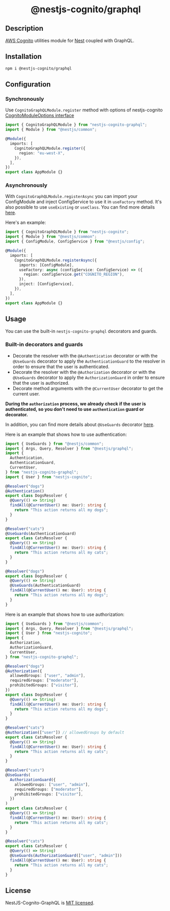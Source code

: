 <h1 align="center">@nestjs-cognito/graphql</h1>

## Description

[AWS Cognito](https://docs.aws.amazon.com/cognito/latest/developerguide/what-is-amazon-cognito.html) utilities module for [Nest](https://github.com/nestjs/nest) coupled with GraphQL.

## Installation

```bash
npm i @nestjs-cognito/graphql
```

## Configuration

### Synchronously

Use `CognitoGraphQLModule.register` method with options of nestjs-cognito [CognitoModuleOptions interface](https://github.com/Lokicoule/nestjs-cognito#readme#options-params)

```ts
import { CognitoGraphQLModule } from "nestjs-cognito-graphql";
import { Module } from "@nestjs/common";

@Module({
  imports: [
    CognitoGraphQLModule.register({
      region: "eu-west-X",
    }),
  ],
})
export class AppModule {}
```

### Asynchronously

With `CognitoGraphQLModule.registerAsync` you can import your ConfigModule and inject ConfigService to use it in `useFactory` method.
It's also possible to use `useExisting` or `useClass`.
You can find more details [here](https://docs.nestjs.com/techniques/configuration).

Here's an example:

```ts
import { CognitoGraphQLModule } from "nestjs-cognito";
import { Module } from "@nestjs/common";
import { ConfigModule, ConfigService } from "@nestjs/config";

@Module({
  imports: [
    CognitoGraphQLModule.registerAsync({
      imports: [ConfigModule],
      useFactory: async (configService: ConfigService) => ({
        region: configService.get("COGNITO_REGION"),
      }),
      inject: [ConfigService],
    }),
  ],
})
export class AppModule {}
```

## Usage

You can use the built-in `nestjs-cognito-graphql` decorators and guards.

### Built-in decorators and guards

- Decorate the resolver with the `@Authentication` decorator or with the `@UseGuards` decorator to apply the `AuthenticationGuard` to the resolver in order to ensure that the user is authenticated.
- Decorate the resolver with the `@Authorization` decorator or with the `@UseGuards` decorator to apply the `AuthorizationGuard` in order to ensure that the user is authorized.
- Decorate method arguments with the `@CurrentUser` decorator to get the current user.

<b>During the `authorization` process, we already check if the user is authenticated, so you don't need to use `authentication` guard or decorator.</b>

In addition, you can find more details about `@UseGuards` decorator [here](https://docs.nestjs.com/guards).

Here is an example that shows how to use authentication:

```ts
import { UseGuards } from "@nestjs/common";
import { Args, Query, Resolver } from "@nestjs/graphql";
import {
  Authentication,
  AuthenticationGuard,
  CurrentUser,
} from "nestjs-cognito-graphql";
import { User } from "nestjs-cognito";

@Resolver("dogs")
@Authentication()
export class DogsResolver {
  @Query(() => String)
  findAll(@CurrentUser() me: User): string {
    return "This action returns all my dogs";
  }
}

@Resolver("cats")
@UseGuards(AuthenticationGuard)
export class CatsResolver {
  @Query(() => String)
  findAll(@CurrentUser() me: User): string {
    return "This action returns all my cats";
  }
}

@Resolver("dogs")
export class DogsResolver {
  @Query(() => String)
  @UseGuards(AuthenticationGuard)
  findAll(@CurrentUser() me: User): string {
    return "This action returns all my dogs";
  }
}
```

Here is an example that shows how to use authorization:

```ts
import { UseGuards } from "@nestjs/common";
import { Args, Query, Resolver } from "@nestjs/graphql";
import { User } from "nestjs-cognito";
import {
  Authorization,
  AuthorizationGuard,
  CurrentUser,
} from "nestjs-cognito-graphql";

@Resolver("dogs")
@Authorization({
  allowedGroups: ["user", "admin"],
  requiredGroups: ["moderator"],
  prohibitedGroups: ["visitor"],
})
export class DogsResolver {
  @Query(() => String)
  findAll(@CurrentUser() me: User): string {
    return "This action returns all my dogs";
  }
}

@Resolver("cats")
@Authorization(["user"]) // allowedGroups by default
export class CatsResolver {
  @Query(() => String)
  findAll(@CurrentUser() me: User): string {
    return "This action returns all my cats";
  }
}

@Resolver("cats")
@UseGuards(
  AuthorizationGuard({
    allowedGroups: ["user", "admin"],
    requiredGroups: ["moderator"],
    prohibitedGroups: ["visitor"],
  })
)
export class CatsResolver {
  @Query(() => String)
  findAll(@CurrentUser() me: User): string {
    return "This action returns all my cats";
  }
}

@Resolver("cats")
export class CatsResolver {
  @Query(() => String)
  @UseGuards(AuthorizationGuard(["user", "admin"]))
  findAll(@CurrentUser() me: User): string {
    return "This action returns all my cats";
  }
}
```

## License

NestJS-Cognito-GraphQL is [MIT licensed](LICENSE).
